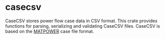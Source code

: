 # casecsv

CaseCSV stores power flow case data in CSV format.
This crate provides functions for parsing, serializing and validating CaseCSV files.
CaseCSV is based on the [MATPOWER](https://matpower.org/docs/ref/matpower7.1/lib/caseformat.html) case file format.